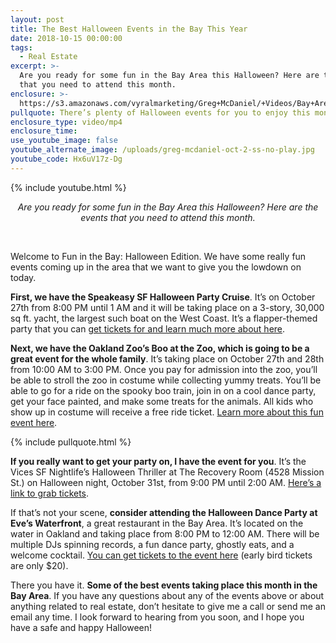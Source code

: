 ```yaml
---
layout: post
title: The Best Halloween Events in the Bay This Year
date: 2018-10-15 00:00:00
tags:
  - Real Estate
excerpt: >-
  Are you ready for some fun in the Bay Area this Halloween? Here are the events
  that you need to attend this month.
enclosure: >-
  https://s3.amazonaws.com/vyralmarketing/Greg+McDaniel/+Videos/Bay+Area+Real+Estate+Agent+-+The+Best+Halloween+Events+in+the+Bay+This+Year.mp4
pullquote: There’s plenty of Halloween events for you to enjoy this month.
enclosure_type: video/mp4
enclosure_time:
use_youtube_image: false
youtube_alternate_image: /uploads/greg-mcdaniel-oct-2-ss-no-play.jpg
youtube_code: Hx6uV17z-Dg
---
```


{% include youtube.html %}

<center><em>Are you ready for some fun in the Bay Area this Halloween? Here are the events that you need to attend this month.</em></center>

&nbsp;

Welcome to Fun in the Bay: Halloween Edition. We have some really fun events coming up in the area that we want to give you the lowdown on today.

**First, we have the Speakeasy SF Halloween Party Cruise**. It’s on October 27th from 8:00 PM until 1 AM and it will be taking place on a 3-story, 30,000 sq ft. yacht, the largest such boat on the West Coast. It’s a flapper-themed party that you can [get tickets for and learn much more about here](https://www.eventbrite.com/e/speakeasy-sf-halloween-party-cruise-tickets-49208382597?aff=ebdssbdestsearch).

**Next, we have the Oakland Zoo’s Boo at the Zoo, which is going to be a great event for the whole family**. It’s taking place on October 27th and 28th from 10:00 AM to 3:00 PM. Once you pay for admission into the zoo, you’ll be able to stroll the zoo in costume while collecting yummy treats. You’ll be able to go for a ride on the spooky boo train, join in on a cool dance party, get your face painted, and make some treats for the animals. All kids who show up in costume will receive a free ride ticket. [Learn more about this fun event here](http://www.oaklandzoo.org/programs-and-events/boo-at-the-zoo).

{% include pullquote.html %}

**If you really want to get your party on, I have the event for you**. It’s the Vices SF Nightlife’s Halloween Thriller at The Recovery Room (4528 Mission St.) on Halloween night, October 31st, from 9:00 PM until 2:00 AM. [Here’s a link to grab tickets](https://www.eventbrite.com/e/halloween-thriller-tickets-50682360304?aff=ebdssbdestsearch).

If that’s not your scene, **consider attending the Halloween Dance Party at Eve’s Waterfront**, a great restaurant in the Bay Area. It’s located on the water in Oakland and taking place from 8:00 PM to 12:00 AM. There will be multiple DJs spinning records, a fun dance party, ghostly eats, and a welcome cocktail. [You can get tickets to the event here](https://www.eventbrite.com/e/halloween-party-eves-waterfront-tickets-50499827343?aff=ebdssbdestsearch) (early bird tickets are only $20).

There you have it. **Some of the best events taking place this month in the Bay Area**. If you have any questions about any of the events above or about anything related to real estate, don’t hesitate to give me a call or send me an email any time. I look forward to hearing from you soon, and I hope you have a safe and happy Halloween!